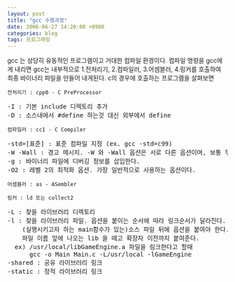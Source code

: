 ```yaml
---
layout: post
title: "gcc 수행과정"
date: 2006-06-27 14:20:00 +0900
categories: blog
tags: 프로그래밍
---
```


gcc 는 상당히 유동적인 프로그램이고 거대한 컴파일 환경이다. 컴파일 명령을 gcc에게 내리면 gcc는 내부적으로 1.전처리기, 2.컴파일러, 3.어셈블러, 4.링커를 호출하여 최종 바이너리 파일을 만들어 내게된다. c의 경우에 호출하는 프로그램을 살펴보면

``전처리기 : cpp0 - C PreProcessor``
<div class="panel">
<pre>
-I : 기본 include 디렉토리 추가
-D : 소스내에서 #define 하는것 대신 외부에서 define
</pre>
</div>

``컴파일러 : cc1 - C Compiler``
<div class="panel">
<pre>
-std=[표준] : 표준 컴파일 지정 (ex. gcc -std=c99)
-W -Wall : 경고 메시지. -W 와 -Wall 옵션은 서로 다른 옵션이며, 보통 두 옵션을 모두 사용한다.
-g : 바이너리 파일에 디버깅 정보를 삽입한다.
-O2 : 레벨 2의 최적화 옵션. 가장 일반적으로 사용하는 옵션이다.
</pre>
</div>

``어셈블러 : as - ASembler``

``링커 : ld 또는 collect2``
<div class="panel">
<pre>
-L : 찾을 라이브러리 디렉토리
-l : 찾을 라이브러리 파일. 옵션을 붙이는 순서에 따라 링크순서가 달라진다.
    (실행시키고자 하는 main함수가 있는)소스 파일 뒤에 옵션을 붙여야 한다.
    파일 이름 앞에 나오는 lib 을 떼고 확장자 이전까지 붙여준다.
  ex) /usr/local/libGameEngine.a 파일을 링크한다고 할때
      gcc -o Main Main.c -L/usr/local -lGameEngine
-shared : 공유 라이브러리 링크
-static : 정적 라이브러리 링크
</pre>
</div>

